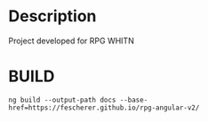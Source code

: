 # Description

  Project developed for RPG WHITN

# BUILD    

    ng build --output-path docs --base-href=https://fescherer.github.io/rpg-angular-v2/
